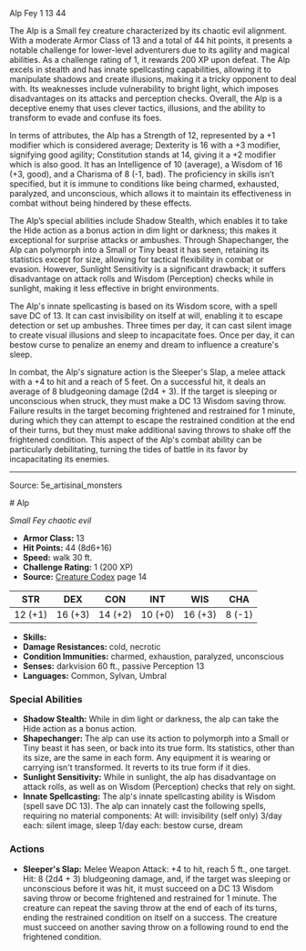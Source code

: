 <MonsterName/>Alp</MonsterName>
<CreatureType/>Fey</CreatureType>
<CR/>1</CR>
<AC/>13</AC>
<HP/>44</HP>
<summary>The Alp is a Small fey creature characterized by its chaotic evil alignment. With a moderate Armor Class of 13 and a total of 44 hit points, it presents a notable challenge for lower-level adventurers due to its agility and magical abilities. As a challenge rating of 1, it rewards 200 XP upon defeat. The Alp excels in stealth and has innate spellcasting capabilities, allowing it to manipulate shadows and create illusions, making it a tricky opponent to deal with. Its weaknesses include vulnerability to bright light, which imposes disadvantages on its attacks and perception checks. Overall, the Alp is a deceptive enemy that uses clever tactics, illusions, and the ability to transform to evade and confuse its foes.</summary>

<detail>

In terms of attributes, the Alp has a Strength of 12, represented by a +1 modifier which is considered average; Dexterity is 16 with a +3 modifier, signifying good agility; Constitution stands at 14, giving it a +2 modifier which is also good. It has an Intelligence of 10 (average), a Wisdom of 16 (+3, good), and a Charisma of 8 (-1, bad). The proficiency in skills isn’t specified, but it is immune to conditions like being charmed, exhausted, paralyzed, and unconscious, which allows it to maintain its effectiveness in combat without being hindered by these effects. 

The Alp’s special abilities include Shadow Stealth, which enables it to take the Hide action as a bonus action in dim light or darkness; this makes it exceptional for surprise attacks or ambushes. Through Shapechanger, the Alp can polymorph into a Small or Tiny beast it has seen, retaining its statistics except for size, allowing for tactical flexibility in combat or evasion. However, Sunlight Sensitivity is a significant drawback; it suffers disadvantage on attack rolls and Wisdom (Perception) checks while in sunlight, making it less effective in bright environments. 

The Alp's innate spellcasting is based on its Wisdom score, with a spell save DC of 13. It can cast invisibility on itself at will, enabling it to escape detection or set up ambushes. Three times per day, it can cast silent image to create visual illusions and sleep to incapacitate foes. Once per day, it can bestow curse to penalize an enemy and dream to influence a creature's sleep. 

In combat, the Alp's signature action is the Sleeper's Slap, a melee attack with a +4 to hit and a reach of 5 feet. On a successful hit, it deals an average of 8 bludgeoning damage (2d4 + 3). If the target is sleeping or unconscious when struck, they must make a DC 13 Wisdom saving throw. Failure results in the target becoming frightened and restrained for 1 minute, during which they can attempt to escape the restrained condition at the end of their turns, but they must make additional saving throws to shake off the frightened condition. This aspect of the Alp's combat ability can be particularly debilitating, turning the tides of battle in its favor by incapacitating its enemies.</detail>



---

Source: 5e_artisinal_monsters

<statblock>
# Alp

*Small* *Fey* *chaotic evil*

- **Armor Class:** 13
- **Hit Points:** 44 (8d6+16)
- **Speed:** walk 30 ft.
- **Challenge Rating:** 1 (200 XP)
- **Source:** [Creature Codex](https://koboldpress.com/kpstore/product/creature-codex-for-5th-edition-dnd) page 14

| STR | DEX | CON | INT | WIS | CHA |
| --- | --- | --- | --- | --- | --- |
| 12 (+1) | 16 (+3) | 14 (+2) | 10 (+0) | 16 (+3) | 8 (-1) |

- **Skills:** 
- **Damage Resistances:** cold, necrotic
- **Condition Immunities:** charmed, exhaustion, paralyzed, unconscious
- **Senses:** darkvision 60 ft., passive Perception 13
- **Languages:** Common, Sylvan, Umbral

### Special Abilities

- **Shadow Stealth:** While in dim light or darkness, the alp can take the Hide action as a bonus action.
- **Shapechanger:** The alp can use its action to polymorph into a Small or Tiny beast it has seen, or back into its true form. Its statistics, other than its size, are the same in each form. Any equipment it is wearing or carrying isn't transformed. It reverts to its true form if it dies.
- **Sunlight Sensitivity:** While in sunlight, the alp has disadvantage on attack rolls, as well as on Wisdom (Perception) checks that rely on sight.
- **Innate Spellcasting:** The alp's innate spellcasting ability is Wisdom (spell save DC 13). The alp can innately cast the following spells, requiring no material components:
At will: invisibility (self only)
3/day each: silent image, sleep
1/day each: bestow curse, dream

### Actions

- **Sleeper's Slap:** Melee Weapon Attack: +4 to hit, reach 5 ft., one target. Hit: 8 (2d4 + 3) bludgeoning damage, and, if the target was sleeping or unconscious before it was hit, it must succeed on a DC 13 Wisdom saving throw or become frightened and restrained for 1 minute. The creature can repeat the saving throw at the end of each of its turns, ending the restrained condition on itself on a success. The creature must succeed on another saving throw on a following round to end the frightened condition.


</statblock>


